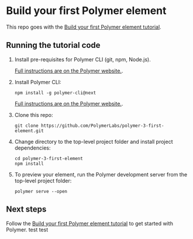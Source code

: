 # Build your first Polymer element

This repo goes with the [Build your first Polymer element tutorial](https://www.polymer-project.org/3.0/start/first-element/intro).

## Running the tutorial code

1.  Install pre-requisites for Polymer CLI (git, npm, Node.js). 

    [Full instructions are on the Polymer website.](https://www.polymer-project.org/3.0/docs/tools/polymer-cli).

2.  Install Polymer CLI:

        npm install -g polymer-cli@next

    [Full instructions are on the Polymer website.](https://www.polymer-project.org/3.0/docs/tools/polymer-cli).

3.  Clone this repo: 

        git clone https://github.com/PolymerLabs/polymer-3-first-element.git

4.  Change directory to the top-level project folder and install project dependencies:

        cd polymer-3-first-element
        npm install
        
5.  To preview your element, run the Polymer development server from the top-level project folder:

        polymer serve --open

## Next steps

Follow the [Build your first Polymer element tutorial](https://www.polymer-project.org/3.0/start/first-element/intro) to get started with Polymer.
test
test
